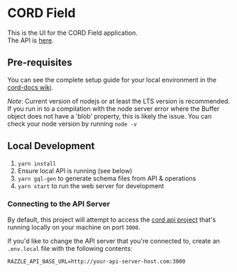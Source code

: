 # CORD Field

This is the UI for the CORD Field application.  
The API is [here](https://github.com/SeedCompany/cord-api-v3).

## Pre-requisites

You can see the complete setup guide for your local environment in the [cord-docs wiki](https://github.com/SeedCompany/cord-docs/wiki#new-hire-on-boarding).

*Note*: Current version of nodejs or at least the LTS version is recommended. If you run in to a compilation with the node server error where the Buffer object does not have a 'blob' property, this is likely the issue. You can check your node version by running `node -v`

## Local Development

1. `yarn install`
2. Ensure local API is running (see below)
3. `yarn gql-gen` to generate schema files from API & operations
4. `yarn start` to run the web server for development

### Connecting to the API Server

By default, this project will attempt to access the [cord api project](https://github.com/SeedCompany/cord-api-v3) that's running locally on your machine on port `3000`.

If you'd like to change the API server that you're connected to, create an `.env.local` file with the following contents:
```dotenv
RAZZLE_API_BASE_URL=http://your-api-server-host.com:3000
```
